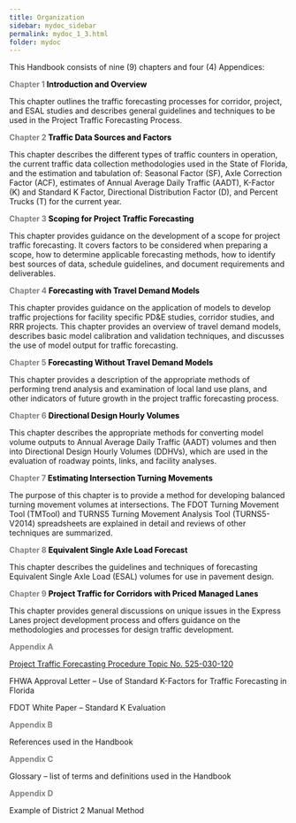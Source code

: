 ```yaml
---
title: Organization
sidebar: mydoc_sidebar
permalink: mydoc_1_3.html
folder: mydoc
---
```


<style>
  div{text-align: justify;}
</style>

This Handbook consists of nine (9) chapters and four (4) Appendices:

<span style="color:grey">**Chapter 1 <span style="color:black">Introduction and Overview</span>**

This chapter outlines the traffic forecasting processes for corridor, project, and ESAL studies and describes general guidelines and techniques to be used in the Project Traffic Forecasting Process.

<span style="color:grey">**Chapter 2 <span style="color:black">Traffic Data Sources and Factors</span>**

This chapter describes the different types of traffic counters in operation, the current traffic data collection methodologies used in the State of Florida, and the estimation and tabulation of: Seasonal Factor (SF), Axle Correction Factor (ACF), estimates of Annual Average Daily Traffic (AADT), K-Factor (K) and Standard K Factor, Directional Distribution Factor (D), and Percent Trucks (T) for the current year.

<span style="color:grey">**Chapter 3 <span style="color:black">Scoping for Project Traffic Forecasting</span>**

This chapter provides guidance on the development of a scope for project traffic forecasting. It covers factors to be considered when preparing a scope, how to determine applicable forecasting methods, how to identify best sources of data, schedule guidelines, and document requirements and deliverables.

<span style="color:grey">**Chapter 4 <span style="color:black">Forecasting with Travel Demand Models</span>**

This chapter provides guidance on the application of models to develop traffic projections for facility specific PD&E studies, corridor studies, and RRR projects. This chapter provides an overview of travel demand models, describes basic model calibration and validation techniques, and discusses the use of model output for traffic forecasting.

<span style="color:grey">**Chapter 5 <span style="color:black">Forecasting Without Travel Demand Models</span>**

This chapter provides a description of the appropriate methods of performing trend analysis and examination of local land use plans, and other indicators of future growth in the project traffic forecasting process.

<span style="color:grey">**Chapter 6 <span style="color:black">Directional Design Hourly Volumes</span>**

This chapter describes the appropriate methods for converting model volume outputs to Annual Average Daily Traffic (AADT) volumes and then into Directional Design Hourly Volumes (DDHVs), which are used in the evaluation of roadway points, links, and facility analyses.

<span style="color:grey">**Chapter 7 <span style="color:black">Estimating Intersection Turning Movements</span>**

The purpose of this chapter is to provide a method for developing balanced turning movement volumes at intersections. The FDOT Turning Movement Tool (TMTool) and TURNS5 Turning Movement Analysis Tool (TURNS5-V2014) spreadsheets are explained in detail and reviews of other techniques are summarized.

<span style="color:grey">**Chapter 8 <span style="color:black">Equivalent Single Axle Load Forecast</span>**

This chapter describes the guidelines and techniques of forecasting Equivalent Single Axle Load (ESAL) volumes for use in pavement design.

<span style="color:grey">**Chapter 9 <span style="color:black">Project Traffic for Corridors with Priced Managed Lanes</span>**

This chapter provides general discussions on unique issues in the Express Lanes project development process and offers guidance on the methodologies and processes for design traffic development.


<span style="color:grey"><b>Appendix A</b></span>

<a href="https://pdl.fdot.gov/api/procedures/downloadProcedure/525-030-120">Project Traffic Forecasting Procedure Topic No. 525-030-120</a>

FHWA Approval Letter – Use of Standard K-Factors for Traffic Forecasting in Florida

FDOT White Paper – Standard K Evaluation

<span style="color:grey"><b>Appendix B</b></span>

References used in the Handbook

<span style="color:grey"><b>Appendix C</b></span>

Glossary – list of terms and definitions used in the Handbook

<span style="color:grey"><b>Appendix D</b></span>

Example of District 2 Manual Method